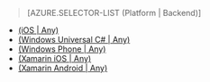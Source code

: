 ﻿> [AZURE.SELECTOR-LIST (Platform | Backend)]
- [(iOS | Any)](/pt-br/documentation/articles/mobile-services-ios-get-started-offline-data/)
- [(Windows Universal C# | Any)](/pt-br/documentation/articles/mobile-services-windows-store-dotnet-get-started-offline-data/)
- [(Windows Phone | Any)](/pt-br/documentation/articles/mobile-services-windows-phone-get-started-offline-data/)
- [(Xamarin iOS | Any)](/pt-br/documentation/articles/mobile-services-xamarin-ios-get-started-offline-data/)
- [(Xamarin Android | Any)](/pt-br/documentation/articles/mobile-services-xamarin-android-get-started-offline-data/)

<!--HONumber=42-->
